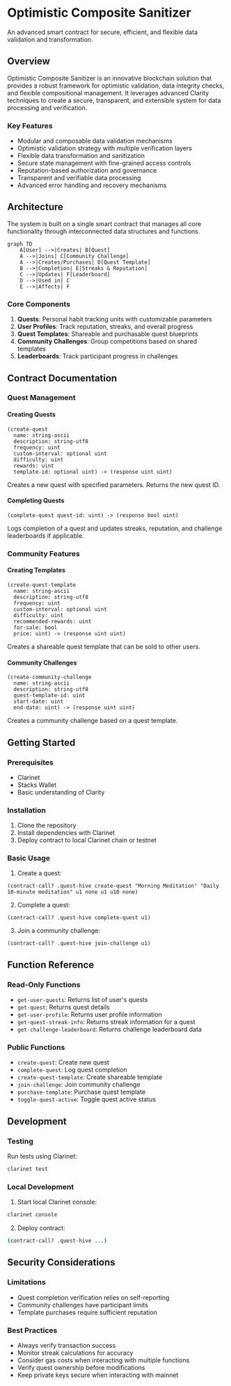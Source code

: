 # Optimistic Composite Sanitizer

An advanced smart contract for secure, efficient, and flexible data validation and transformation.

## Overview

Optimistic Composite Sanitizer is an innovative blockchain solution that provides a robust framework for optimistic validation, data integrity checks, and flexible compositional management. It leverages advanced Clarity techniques to create a secure, transparent, and extensible system for data processing and verification.

### Key Features

- Modular and composable data validation mechanisms
- Optimistic validation strategy with multiple verification layers
- Flexible data transformation and sanitization
- Secure state management with fine-grained access controls
- Reputation-based authorization and governance
- Transparent and verifiable data processing
- Advanced error handling and recovery mechanisms

## Architecture

The system is built on a single smart contract that manages all core functionality through interconnected data structures and functions.

```mermaid
graph TD
    A[User] -->|Creates| B[Quest]
    A -->|Joins| C[Community Challenge]
    A -->|Creates/Purchases| D[Quest Template]
    B -->|Completion| E[Streaks & Reputation]
    C -->|Updates| F[Leaderboard]
    D -->|Used in| C
    E -->|Affects| F
```

### Core Components

1. **Quests**: Personal habit tracking units with customizable parameters
2. **User Profiles**: Track reputation, streaks, and overall progress
3. **Quest Templates**: Shareable and purchasable quest blueprints
4. **Community Challenges**: Group competitions based on shared templates
5. **Leaderboards**: Track participant progress in challenges

## Contract Documentation

### Quest Management

#### Creating Quests

```clarity
(create-quest 
  name: string-ascii
  description: string-utf8
  frequency: uint
  custom-interval: optional uint
  difficulty: uint
  rewards: uint
  template-id: optional uint) -> (response uint uint)
```

Creates a new quest with specified parameters. Returns the new quest ID.

#### Completing Quests

```clarity
(complete-quest quest-id: uint) -> (response bool uint)
```

Logs completion of a quest and updates streaks, reputation, and challenge leaderboards if applicable.

### Community Features

#### Creating Templates

```clarity
(create-quest-template
  name: string-ascii
  description: string-utf8
  frequency: uint
  custom-interval: optional uint
  difficulty: uint
  recommended-rewards: uint
  for-sale: bool
  price: uint) -> (response uint uint)
```

Creates a shareable quest template that can be sold to other users.

#### Community Challenges

```clarity
(create-community-challenge
  name: string-ascii
  description: string-utf8
  quest-template-id: uint
  start-date: uint
  end-date: uint) -> (response uint uint)
```

Creates a community challenge based on a quest template.

## Getting Started

### Prerequisites

- Clarinet
- Stacks Wallet
- Basic understanding of Clarity

### Installation

1. Clone the repository
2. Install dependencies with Clarinet
3. Deploy contract to local Clarinet chain or testnet

### Basic Usage

1. Create a quest:
```clarity
(contract-call? .quest-hive create-quest "Morning Meditation" "Daily 10-minute meditation" u1 none u1 u10 none)
```

2. Complete a quest:
```clarity
(contract-call? .quest-hive complete-quest u1)
```

3. Join a community challenge:
```clarity
(contract-call? .quest-hive join-challenge u1)
```

## Function Reference

### Read-Only Functions

- `get-user-quests`: Returns list of user's quests
- `get-quest`: Returns quest details
- `get-user-profile`: Returns user profile information
- `get-quest-streak-info`: Returns streak information for a quest
- `get-challenge-leaderboard`: Returns challenge leaderboard data

### Public Functions

- `create-quest`: Create new quest
- `complete-quest`: Log quest completion
- `create-quest-template`: Create shareable template
- `join-challenge`: Join community challenge
- `purchase-template`: Purchase quest template
- `toggle-quest-active`: Toggle quest active status

## Development

### Testing

Run tests using Clarinet:
```bash
clarinet test
```

### Local Development

1. Start local Clarinet console:
```bash
clarinet console
```

2. Deploy contract:
```bash
(contract-call? .quest-hive ...)
```

## Security Considerations

### Limitations

- Quest completion verification relies on self-reporting
- Community challenges have participant limits
- Template purchases require sufficient reputation

### Best Practices

- Always verify transaction success
- Monitor streak calculations for accuracy
- Consider gas costs when interacting with multiple functions
- Verify quest ownership before modifications
- Keep private keys secure when interacting with mainnet